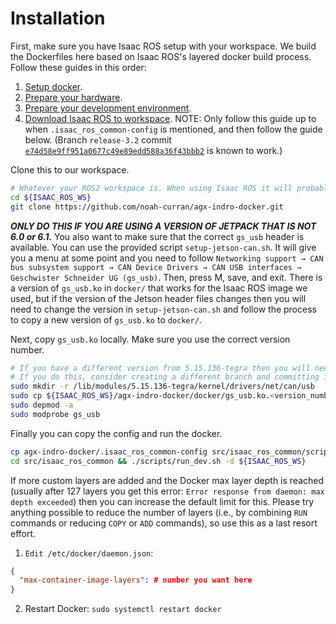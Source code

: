 # Installation
First, make sure you have Isaac ROS setup with your workspace. We build the Dockerfiles here based on Isaac ROS's layered docker build process. Follow these guides in this order:
1. [Setup docker](https://jetsonhacks.com/2025/02/24/docker-setup-on-jetpack-6-jetson-orin/).
2. [Prepare your hardware](https://nvidia-isaac-ros.github.io/getting_started/hardware_setup/compute/index.html#jetson-platforms).
3. [Prepare your development environment](https://nvidia-isaac-ros.github.io/getting_started/dev_env_setup.html).
4. [Download Isaac ROS to workspace](https://nvidia-isaac-ros.github.io/getting_started/hardware_setup/sensors/realsense_setup.html). NOTE: Only follow this guide up to when `.isaac_ros_common-config` is mentioned, and then follow the guide below. (Branch `release-3.2` commit [`e74d58e9ff951a0677c49e89edd588a36f43bbb2`](https://github.com/NVIDIA-ISAAC-ROS/isaac_ros_common/commit/e74d58e9ff951a0677c49e89edd588a36f43bbb2) is known to work.)

Clone this to our workspace.
```bash
# Whatever your ROS2 workspace is. When using Isaac ROS it will probably be ${ISAAC_ROS_WS}.
cd ${ISAAC_ROS_WS}
git clone https://github.com/noah-curran/agx-indro-docker.git
```

**_ONLY DO THIS IF YOU ARE USING A VERSION OF JETPACK THAT IS NOT 6.0 or 6.1._** You also want to make sure that the correct `gs_usb` header is available. You can use the provided script `setup-jetson-can.sh`. It will give you a menu at some point and you need to follow `Networking support → CAN bus subsystem support → CAN Device Drivers → CAN USB interfaces → Geschwister Schneider UG (gs_usb)`. Then, press M, save, and exit. There is a version of `gs_usb.ko` in `docker/` that works for the Isaac ROS image we used, but if the version of the Jetson header files changes then you will need to change the version in `setup-jetson-can.sh` and follow the process to copy a new version of `gs_usb.ko` to `docker/`.

Next, copy `gs_usb.ko` locally. Make sure you use the correct version number.
```bash
# If you have a different version from 5.15.136-tegra then you will need to follow instructions above for rebuilding gs_usb.ko.
# If you do this, consider creating a different branch and committing it to GitHub so we can keep different versions tagged.
sudo mkdir -r /lib/modules/5.15.136-tegra/kernel/drivers/net/can/usb
sudo cp ${ISAAC_ROS_WS}/agx-indro-docker/docker/gs_usb.ko.<version_number> /lib/modules/5.15.136-tegra/kernel/drivers/net/can/usb/gs_usb.ko
sudo depmod -a
sudo modprobe gs_usb
```

Finally you can copy the config and run the docker.
```bash
cp agx-indro-docker/.isaac_ros_common-config src/isaac_ros_common/scripts/
cd src/isaac_ros_common && ./scripts/run_dev.sh -d ${ISAAC_ROS_WS}
```

If more custom layers are added and the Docker max layer depth is reached (usually after 127 layers you get this error: `Error response from daemon: max depth exceeded`) then you can increase the default limit for this. Please try anything possible to reduce the number of layers (i.e., by combining `RUN` commands or reducing `COPY` or `ADD` commands), so use this as a last resort effort.

1. `Edit /etc/docker/daemon.json`:
```json
{
  "max-container-image-layers": # number you want here
}
```
2. Restart Docker: `sudo systemctl restart docker`
